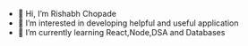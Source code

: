 - 👋 Hi, I’m Rishabh Chopade
- 👀 I’m interested in developing helpful and useful application
- 🌱 I’m currently learning React,Node,DSA and Databases

<!---
Rishabh-5555/Rishabh-5555 is a ✨ special ✨ repository because its `README.md` (this file) appears on your GitHub profile.
You can click the Preview link to take a look at your changes.
--->
